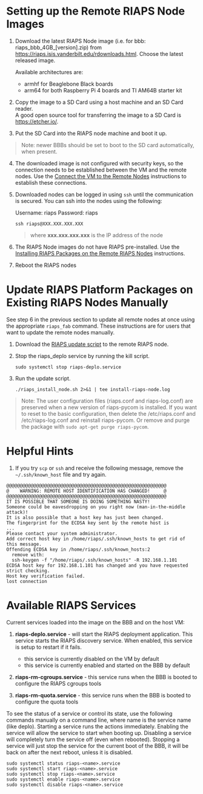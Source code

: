 # Setting up the Remote RIAPS Node Images

1) Download the latest RIAPS Node image (i.e. for bbb: riaps_bbb_4GB_[version].zip) from
   https://riaps.isis.vanderbilt.edu/rdownloads.html. Choose the latest released image.

   Available architectures are:
   - armhf for Beaglebone Black boards
   - arm64 for both Raspberry Pi 4 boards and TI AM64B starter kit

2) Copy the image to a SD Card using a host machine and an SD Card reader.  
   A good open source tool for transferring the image to a SD Card is https://etcher.io/.

3) Put the SD Card into the RIAPS node machine and boot it up.  

>Note:  newer BBBs should be set to boot to the SD card automatically, when present.

4) The downloaded image is not configured with security keys, so the connection needs to be established between the VM and the remote nodes. 
   Use the [Connect the VM to the Remote Nodes](../riaps-x86runtime/README.md#connect-remotes) instructions to establish these connections. 
   
5) Downloaded nodes can be logged in using `ssh` until the communication is secured. You can ssh into the nodes using the following:

    Username:  riaps
    Password:  riaps

   ```
   ssh riaps@XXX.XXX.XXX.XXX
   ```
   >  where **xxx&#46;xxx&#46;xxx&#46;xxx** is the IP address of the node

6) The RIAPS Node images do not have RIAPS pre-installed.  Use the [Installing RIAPS Packages on the Remote RIAPS Nodes](../riaps-x86runtime/README.md#install-riaps-nodes) instructions.

7) Reboot the RIAPS nodes

# Update RIAPS Platform Packages on Existing RIAPS Nodes Manually

See step 6 in the previous section to update all remote nodes at once using the appropriate `riaps_fab` command.  These instructions are for users that want to update the remote nodes manually.

1) Download the [RIAPS update script](riaps_install_node.sh) to the remote RIAPS node. 

2) Stop the riaps_deplo service by running the kill script.

   ```
   sudo systemctl stop riaps-deplo.service
   ```

3) Run the update script.

   ```
   ./riaps_install_node.sh 2>&1 | tee install-riaps-node.log
   ```

> Note: The user configuration files (riaps.conf and riaps-log.conf) are preserved when a new version of riaps-pycom is installed.  If you want to reset to the basic configuration, then delete the /etc/riaps.conf and /etc/riaps-log.conf and reinstall riaps-pycom.  Or remove and purge the package with `sudo apt-get purge riaps-pycom`.
  

# Helpful Hints

1. If you try `scp` or `ssh` and receive the following message, remove the `~/.ssh/known_host`
   file and try again.

```
@@@@@@@@@@@@@@@@@@@@@@@@@@@@@@@@@@@@@@@@@@@@@@@@@@@@@@@@@@@
@    WARNING: REMOTE HOST IDENTIFICATION HAS CHANGED!     @
@@@@@@@@@@@@@@@@@@@@@@@@@@@@@@@@@@@@@@@@@@@@@@@@@@@@@@@@@@@
IT IS POSSIBLE THAT SOMEONE IS DOING SOMETHING NASTY!
Someone could be eavesdropping on you right now (man-in-the-middle attack)!
It is also possible that a host key has just been changed.
The fingerprint for the ECDSA key sent by the remote host is
...
Please contact your system administrator.
Add correct host key in /home/riaps/.ssh/known_hosts to get rid of this message.
Offending ECDSA key in /home/riaps/.ssh/known_hosts:2
  remove with:
  ssh-keygen -f "/home/riaps/.ssh/known_hosts" -R 192.168.1.101
ECDSA host key for 192.168.1.101 has changed and you have requested strict checking.
Host key verification failed.
lost connection
```

# Available RIAPS Services

Current services loaded into the image on the BBB and on the host VM:

1) **riaps-deplo.service** - will start the RIAPS deployment application.  This
   service starts the RIAPS discovery service.  When enabled, this service is setup
   to restart if it fails.

   - this service is currently disabled on the VM by default
   - this service is currently enabled and started on the BBB by default

2) **riaps-rm-cgroups.service** - this service runs when the BBB is booted to
   configure the RIAPS cgroups tools

3) **riaps-rm-quota.service** - this service runs when the BBB is booted to
   configure the quota tools

To see the status of a service or control its state, use the following commands
manually on a command line, where name is the service name (like deplo).  Starting
a service runs the actions immediately.  Enabling the service will allow the service
to start when booting up.  Disabling a service will completely turn the service
off (even when rebooted).  Stopping a service will just stop the service for the
current boot of the BBB, it will be back on after the next reboot, unless it is disabled.

```
sudo systemctl status riaps-<name>.service
sudo systemctl start riaps-<name>.service
sudo systemctl stop riaps-<name>.service
sudo systemctl enable riaps-<name>.service
sudo systemctl disable riaps-<name>.service
```
